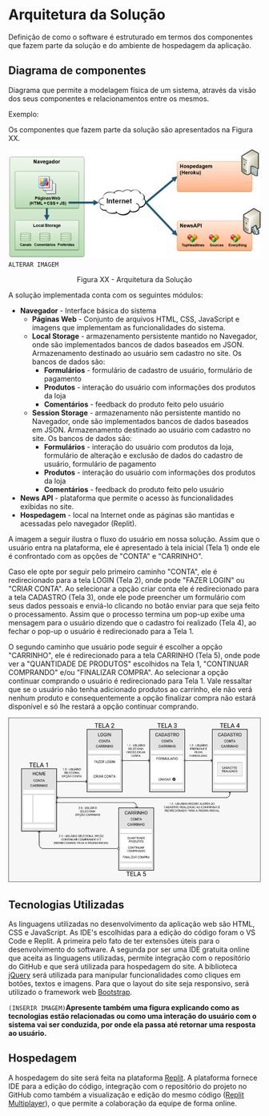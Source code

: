 # Arquitetura da Solução

Definição de como o software é estruturado em termos dos componentes que fazem parte da solução e do ambiente de hospedagem da aplicação.

## Diagrama de componentes

Diagrama que permite a modelagem física de um sistema, através da visão dos seus componentes e relacionamentos entre os mesmos.

Exemplo: 

Os componentes que fazem parte da solução são apresentados na Figura XX.

![Diagrama de Componentes](img/componentes.png)
`ALTERAR IMAGEM`
<center>Figura XX - Arquitetura da Solução</center>

A solução implementada conta com os seguintes módulos:
- **Navegador** - Interface básica do sistema  
  - **Páginas Web** - Conjunto de arquivos HTML, CSS, JavaScript e imagens que implementam as funcionalidades do sistema.
   - **Local Storage** - armazenamento persistente mantido no Navegador, onde são implementados bancos de dados baseados em JSON. Armazenamento destinado ao usuário sem cadastro no site. Os bancos de dados são: 
     - **Formulários** - formulário de cadastro de usuário, formulário de pagamento
     - **Produtos** - interação do usuário com informações dos produtos da loja
     - **Comentários** - feedback do produto feito pelo usuário
   - **Session Storage** - armazenamento não persistente mantido no Navegador, onde são implementados bancos de dados baseados em JSON. Armazenamento destinado ao usuário com cadastro no site. Os bancos de dados são: 
     - **Formulários** - interação do usuário com produtos da loja, formulário de alteração e exclusão de dados do cadastro de usuário, formulário de pagamento
     - **Produtos** - interação do usuário com informações dos produtos da loja
     - **Comentários** - feedback do produto feito pelo usuário
- **News API** - plataforma que permite o acesso às funcionalidades exibidas no site.
- **Hospedagem** - local na Internet onde as páginas são mantidas e acessadas pelo navegador (Replit).

A imagem a seguir ilustra o fluxo do usuário em nossa solução. Assim que o usuário entra na plataforma, ele é apresentado à tela inicial (Tela 1) onde ele é confrontado com as opções de "CONTA" e "CARRINHO".

Caso ele opte por seguir pelo primeiro caminho "CONTA", ele é redirecionado para a tela LOGIN (Tela 2), onde pode "FAZER LOGIN" ou "CRIAR CONTA". Ao selecionar a opção criar conta ele é redirecionado para a tela CADASTRO (Tela 3), onde ele pode preencher um formulário com seus dados pessoais e enviá-lo clicando no botão enviar para que seja feito o processamento. Assim que o processo termina um pop-up exibe uma mensagem para o usuário dizendo que o cadastro foi realizado (Tela 4), ao fechar o pop-up o usuário é redirecionado para a Tela 1.

O segundo caminho que usuário pode seguir é escolher a opção "CARRINHO", ele é redirecionado para a tela CARRINHO (Tela 5), onde pode ver a "QUANTIDADE DE PRODUTOS" escolhidos na Tela 1, "CONTINUAR COMPRANDO" e/ou "FINALIZAR COMPRA". Ao selecionar a opção continuar comprando o usuário é redirecionado para Tela 1. Vale ressaltar que se o usuário não tenha adicionado produtos ao carrinho, ele não verá nenhum produto e consequentemente a opção finalizar compra não estará disponível e só lhe restará a opção continuar comprando.

![Exemplo de UserFlow](img/Loja-Roupas-User-Flow-Telas.png)


## Tecnologias Utilizadas

As linguagens utilizadas no desenvolvimento da aplicação web são HTML, CSS e JavaScript. As IDE's escolhidas para a edição do código foram o VS Code e Replit. A primeira pelo fato de ter extensões úteis para o desenvolvimento do software. A segunda por ser uma IDE gratuita online que aceita as linguagens utilizadas, permite integração com o repositório do GitHub e que será utilizada para hospedagem do site. A biblioteca [jQuery](https://jquery.com/) será utilizada para manipular funcionalidades como cliques em botões, textos e imagens. Para que o layout do site seja responsivo, será utilizado o framework web [Bootstrap](https://getbootstrap.com/).

`(INSERIR IMAGEM)`**Apresente também uma figura explicando como as tecnologias estão relacionadas ou como uma interação do usuário com o sistema vai ser conduzida, por onde ela passa até retornar uma resposta ao usuário.**


## Hospedagem

A hospedagem do site será feita na plataforma [Replit](https://replit.com/). A plataforma fornece IDE para a edição do código, integração com o repositório do projeto no GitHub como também a visualização e edição do mesmo código ([Replit Multiplayer](https://blog.replit.com/multi)), o que permite a colaboração da equipe de forma online.
